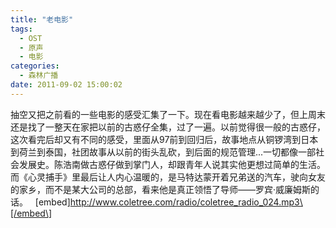 ```yaml
---
title: "老电影"
tags:
  - OST
  - 原声
  - 电影
categories:
  - 森林广播
date: 2011-09-02 15:00:02
---
```


抽空又把之前看的一些电影的感受汇集了一下。现在看电影越来越少了，但上周末还是找了一整天在家把以前的古惑仔全集，过了一遍。以前觉得很一般的古惑仔，这次看完后却又有不同的感受，里面从97前到回归后，故事地点从铜锣湾到日本到荷兰到泰国，社团故事从以前的街头乱砍，到后面的规范管理...一切都像一部社会发展史。陈浩南做古惑仔做到掌门人，却跟青年人说其实他更想过简单的生活。而《心灵捕手》里最后让人内心温暖的，是马特达蒙开着兄弟送的汽车，驶向女友的家乡，而不是某大公司的总部，看来他是真正领悟了导师——罗宾·威廉姆斯的话。   \[embed\]http://www.coletree.com/radio/coletree_radio_024.mp3\[/embed\]